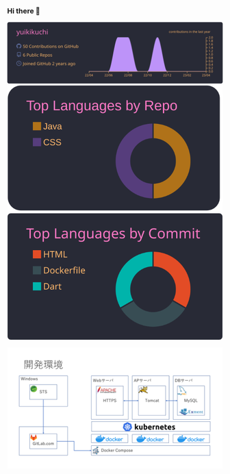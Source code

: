 ### Hi there 👋

<!--
**yuikikuchi/yuikikuchi** is a ✨ _special_ ✨ repository because its `README.md` (this file) appears on your GitHub profile.

Here are some ideas to get you started:

- 🔭 I’m currently working on ...
- 🌱 I’m currently learning ...
- 👯 I’m looking to collaborate on ...
- 🤔 I’m looking for help with ...
- 💬 Ask me about ...
- 📫 How to reach me: ...
- 😄 Pronouns: ...
- ⚡ Fun fact: ...
-->

![](https://raw.githubusercontent.com/yuikikuchi/yuikikuchi/main/profile-summary-card-output/dracula/0-profile-details.svg)
![](https://raw.githubusercontent.com/yuikikuchi/yuikikuchi/main/profile-summary-card-output/dracula/1-repos-per-language.svg)
![](https://raw.githubusercontent.com/yuikikuchi/yuikikuchi/main/profile-summary-card-output/dracula/2-most-commit-language.svg)

![](https://raw.githubusercontent.com/yuikikuchi/yuikikuchi/main/img/SmartFix119_dev.png)